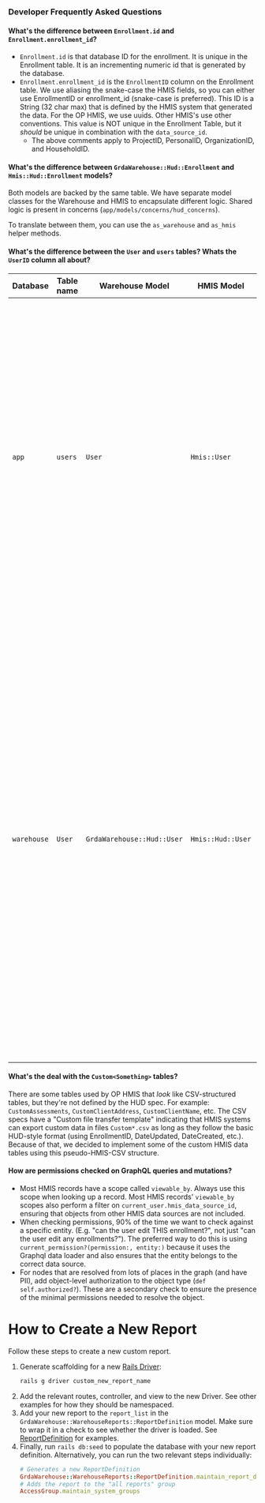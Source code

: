 ### Developer Frequently Asked Questions

#### What's the difference between `Enrollment.id` and `Enrollment.enrollment_id`?

* `Enrollment.id` is that database ID for the enrollment. It is unique in the Enrollment table. It is an incrementing numeric id that is generated by the database.
* `Enrollment.enrollment_id` is the `EnrollmentID` column on the Enrollment table. We use aliasing the snake-case the HMIS fields, so you can either use EnrollmentID or enrollment_id (snake-case is preferred). This ID is a String (32 char max) that is defined by the HMIS system that generated the data. For the OP HMIS, we use uuids. Other HMIS's use other conventions. This value is NOT unique in the Enrollment Table, but it _should_ be unique in combination with the `data_source_id`.
  * The above comments apply to ProjectID, PersonalID, OrganizationID, and HouseholdID.

#### What's the difference between `GrdaWarehouse::Hud::Enrollment` and `Hmis::Hud::Enrollment` models?

Both models are backed by the same table. We have separate model classes for the Warehouse and HMIS to encapsulate different logic. Shared logic is present in concerns (`app/models/concerns/hud_concerns`).

To translate between them, you can use the `as_warehouse` and `as_hmis` helper methods.

#### What's the difference between the `User` and `users` tables? Whats the `UserID` column all about?

| Database | Table name | Warehouse Model | HMIS Model | Usage |
| -------- | -------- | ------- | ------- |------- |
| `app` | `users` | `User`     | `Hmis::User` | This is the rails application user. Each record represents a user that can log into the application. These users have access controls, audit histories, and so on. If a user has access to multiple OP HMIS installations within one single warehouse, there will still just be one row in the `users` table for that user, and they'll use the same credentials to log in on each installation.
| `warehouse` | `User`  | `GrdaWarehouse::Hud::User`    | `Hmis::Hud::User` | These records are imported from external HMIS data sources, or generated from the OP HMIS. Imported records oftentimes do NOT correspond to any "real" application user. Table structure comes from `User.csv` specification. The `UserID` column from this table is present on all the other CSV-structured tables. In HUD's words, "UserID in this file is used to associate data in other CSV files with a specific user." When an HMIS application user touches a record, we generate a corresponding User record if it doesn't exist already

#### What's the deal with the `Custom<Something>` tables?

There are some tables used by OP HMIS that _look_ like CSV-structured tables, but they're not defined by the HUD spec. For example: `CustomAssessments`, `CustomClientAddress`, `CustomClientName`, etc.
The CSV specs have a "Custom file transfer template" indicating that HMIS systems can export custom data in files `Custom*.csv` as long as they follow the basic HUD-style format (using EnrollmentID, DateUpdated, DateCreated, etc.). Because of that, we decided to implement some of the custom HMIS data tables using this pseudo-HMIS-CSV structure.

#### How are permissions checked on GraphQL queries and mutations?

- Most HMIS records have a scope called `viewable_by`. Always use this scope when looking up a record. Most HMIS records' `viewable_by` scopes also perform a filter on `current_user.hmis_data_source_id`, ensuring that objects from other HMIS data sources are not included.
- When checking permissions, 90% of the time we want to check against a specific entity. (E.g. "can the user edit THIS enrollment?", not just "can the user edit any enrollments?"). The preferred way to do this is using `current_permission?(permission:, entity:)` because it uses the Graphql data loader and also ensures that the entity belongs to the correct data source.
- For nodes that are resolved from lots of places in the graph (and have PII), add object-level authorization to the object type (`def self.authorized?`). These are a secondary check to ensure the presence of the minimal permissions needed to resolve the object.

# How to Create a New Report

Follow these steps to create a new custom report.

1. Generate scaffolding for a new [Rails Driver](https://github.com/degica/rails_drivers):
    ```bash
    rails g driver custom_new_report_name
    ```
2. Add the relevant routes, controller, and view to the new Driver. See other examples for how they should be namespaced.
3. Add your new report to the `report_list` in the `GrdaWarehouse::WarehouseReports::ReportDefinition` model. Make sure to wrap it in a check to see whether the driver is loaded. See [ReportDefinition](https://github.com/greenriver/hmis-warehouse/blob/production/app/models/grda_warehouse/warehouse_reports/report_definition.rb) for examples.
4. Finally, run `rails db:seed` to populate the database with your new report definition. Alternatively, you can run the two relevant steps individually:
    ```ruby
    # Generates a new ReportDefinition
    GrdaWarehouse::WarehouseReports::ReportDefinition.maintain_report_definitions
    # Adds the report to the "all reports" group
    AccessGroup.maintain_system_groups
    ```
